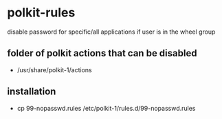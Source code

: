 # polkit-rules

disable password for specific/all applications if user is in the wheel group

## folder of polkit actions that can be disabled

- /usr/share/polkit-1/actions

## installation

- cp 99-nopasswd.rules /etc/polkit-1/rules.d/99-nopasswd.rules
